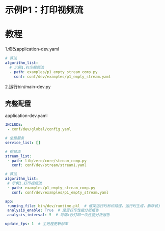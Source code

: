 # 示例P1：打印视频流

# 教程

1.修改application-dev.yaml

```yaml
# 算法
algorithm_list:
  # 示例1.打印视频流
  - path: examples/p1_empty_stream_comp.py
    conf: conf/dev/examples/p1_empty_stream.yaml
```

2.运行bin/main-dev.py

## 完整配置

application-dev.yaml

```yaml
INCLUDE:
 - conf/dev/global/config.yaml

# 全局服务
service_list: []

# 视频流
stream_list:
 - path: lib/zero/core/stream_comp.py
   conf: conf/dev/stream/stream1.yaml

# 算法
algorithm_list:
 # 示例1.打印视频流
 - path: examples/p1_empty_stream_comp.py
   conf: conf/dev/examples/p1_empty_stream.yaml

app:
 running_file: bin/dev/runtime.pkl  # 框架运行时标识路径，运行时生成，删除该文件可以关闭算法端
 analysis_enable: True  # 是否打印性能分析报告
 analysis_interval: 5  # 每隔x秒打印一次性能分析报告

update_fps: 1  # 主进程更新帧率
```

